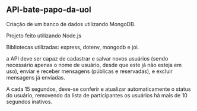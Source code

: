 ## API-bate-papo-da-uol
Criação de um banco de dados utilizando MongoDB.

Projeto feito utilizando Node.js

Bibliotecas utilizadas: express, dotenv, mongodb e joi.

a API deve ser capaz de cadastrar e salvar novos usuários (sendo necessário apenas o nome de usuário, desde que este já não esteja em uso), enviar e receber mensagens (públicas e reservadas), e excluir mensagens já enviadas.

A cada 15 segundos, deve-se conferir e atualizar automaticamente o status do usuário, removendo da lista de participantes os usuários há mais de 10  segundos inativos.


